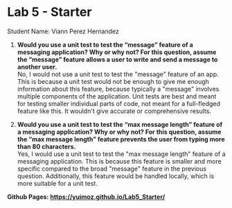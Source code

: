 # Lab 5 - Starter
Student Name: Viann Perez Hernandez

1) **Would you use a unit test to test the “message” feature of a messaging application? Why or why not? For this question, assume the “message” feature allows a user to write and send a message to another user.**  
No, I would not use a unit test to test the "message" feature of an app. This is because a unit test would not be enough to give me enough information about this feature, because typically a "message" involves multiple components of the application. Unit tests are best and meant for testing smaller individual parts of code, not meant for a full-fledged feature like this. It wouldn't give accurate or comprehensive results.

2) **Would you use a unit test to test the “max message length” feature of a messaging application? Why or why not? For this question, assume the “max message length” feature prevents the user from typing more than 80 characters.**  
Yes, I would use a unit test to test the "max message length" feature of a messaging application. This is because this feature is smaller and more specific compared to the broad "message" feature in the previous question. Additionally, this feature would be handled locally, which is more suitable for a unit test. 

**Github Pages: https://yuimoz.github.io/Lab5_Starter/**

